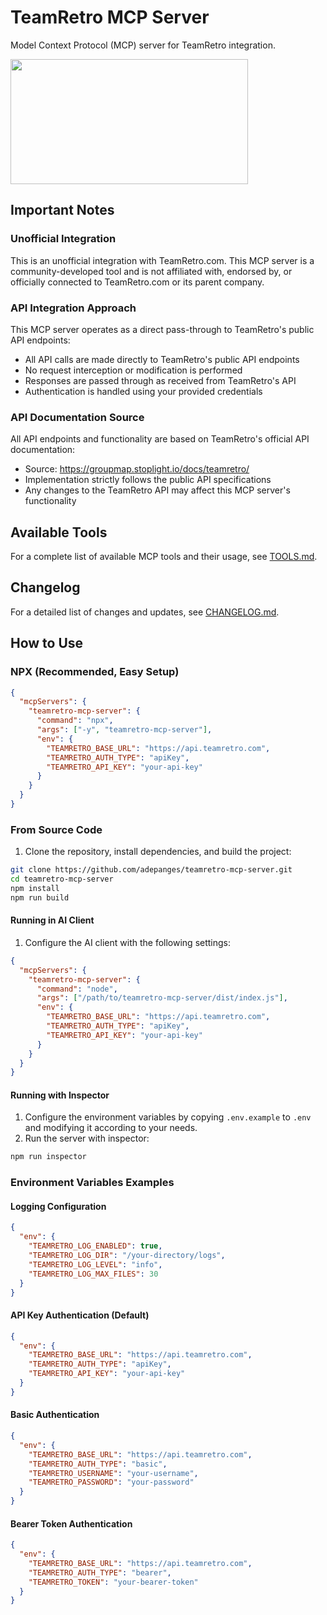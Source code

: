 # TeamRetro MCP Server

Model Context Protocol (MCP) server for TeamRetro integration.

<a href="https://glama.ai/mcp/servers/@adepanges/teamretro-mcp-server">
  <img width="380" height="200" src="https://glama.ai/mcp/servers/@adepanges/teamretro-mcp-server/badge" />
</a>

## Important Notes

### Unofficial Integration
This is an unofficial integration with TeamRetro.com. This MCP server is a community-developed tool and is not affiliated with, endorsed by, or officially connected to TeamRetro.com or its parent company.

### API Integration Approach
This MCP server operates as a direct pass-through to TeamRetro's public API endpoints:
- All API calls are made directly to TeamRetro's public API endpoints
- No request interception or modification is performed
- Responses are passed through as received from TeamRetro's API
- Authentication is handled using your provided credentials

### API Documentation Source
All API endpoints and functionality are based on TeamRetro's official API documentation:
- Source: https://groupmap.stoplight.io/docs/teamretro/
- Implementation strictly follows the public API specifications
- Any changes to the TeamRetro API may affect this MCP server's functionality

## Available Tools

For a complete list of available MCP tools and their usage, see [TOOLS.md](TOOLS.md).

## Changelog

For a detailed list of changes and updates, see [CHANGELOG.md](CHANGELOG.md).

## How to Use

### NPX (Recommended, Easy Setup)

```json
{
  "mcpServers": {
    "teamretro-mcp-server": {
      "command": "npx",
      "args": ["-y", "teamretro-mcp-server"],
      "env": {
        "TEAMRETRO_BASE_URL": "https://api.teamretro.com",
        "TEAMRETRO_AUTH_TYPE": "apiKey",
        "TEAMRETRO_API_KEY": "your-api-key"
      }
    }
  }
}
```

### From Source Code

1. Clone the repository, install dependencies, and build the project:
```bash
git clone https://github.com/adepanges/teamretro-mcp-server.git
cd teamretro-mcp-server
npm install
npm run build
```

#### Running in AI Client

1. Configure the AI client with the following settings:
```json
{
  "mcpServers": {
    "teamretro-mcp-server": {
      "command": "node",
      "args": ["/path/to/teamretro-mcp-server/dist/index.js"],
      "env": {
        "TEAMRETRO_BASE_URL": "https://api.teamretro.com",
        "TEAMRETRO_AUTH_TYPE": "apiKey",
        "TEAMRETRO_API_KEY": "your-api-key"
      }
    }
  }
}
```

#### Running with Inspector

1. Configure the environment variables by copying `.env.example` to `.env` and modifying it according to your needs.
2. Run the server with inspector:
```bash
npm run inspector
```

### Environment Variables Examples

#### Logging Configuration
```json
{
  "env": {
    "TEAMRETRO_LOG_ENABLED": true,
    "TEAMRETRO_LOG_DIR": "/your-directory/logs",
    "TEAMRETRO_LOG_LEVEL": "info",
    "TEAMRETRO_LOG_MAX_FILES": 30
  }
}
```

#### API Key Authentication (Default)
```json
{
  "env": {
    "TEAMRETRO_BASE_URL": "https://api.teamretro.com",
    "TEAMRETRO_AUTH_TYPE": "apiKey",
    "TEAMRETRO_API_KEY": "your-api-key"
  }
}
```

#### Basic Authentication
```json
{
  "env": {
    "TEAMRETRO_BASE_URL": "https://api.teamretro.com",
    "TEAMRETRO_AUTH_TYPE": "basic",
    "TEAMRETRO_USERNAME": "your-username",
    "TEAMRETRO_PASSWORD": "your-password"
  }
}
```

#### Bearer Token Authentication
```json
{
  "env": {
    "TEAMRETRO_BASE_URL": "https://api.teamretro.com",
    "TEAMRETRO_AUTH_TYPE": "bearer",
    "TEAMRETRO_TOKEN": "your-bearer-token"
  }
}
```
